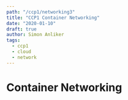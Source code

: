 ```yaml
---
path: "/ccp1/networking3"
title: "CCP1 Container Networking"
date: "2020-01-10"
draft: true
author: Simon Anliker
tags:
  - ccp1
  - cloud
  - network
---
```


<!-- CNET1 -->

# Container Networking

